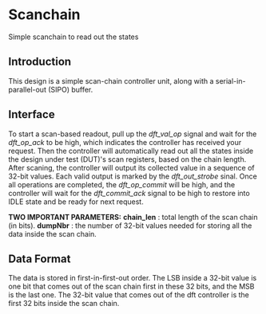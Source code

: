 # Scanchain

Simple scanchain to read out the states

## Introduction

This design is a simple scan-chain controller unit, along with a serial-in-parallel-out (SIPO) buffer.

## Interface

To start a scan-based readout, pull up the *dft_val_op* signal and wait for the *dft_op_ack* to be high, which indicates the controller has received your request.
Then the controller will automatically read out all the states inside the design under test (DUT)'s scan registers, based on the chain length. After scaning, the controller will output its collected value in a sequence of 32-bit values. Each valid output is marked by the *dft_out_strobe* sinal. Once all operations are completed, the *dft_op_commit* will be high, and the controller will wait for the *dft_commit_ack* signal to be high to restore into IDLE state and be ready for next request.

**TWO IMPORTANT PARAMETERS:**
**chain_len** : total length of the scan chain (in bits).
**dumpNbr**  : the number of 32-bit values needed for storing all the data inside the scan chain.

## Data Format

The data is stored in first-in-first-out order. The LSB inside a 32-bit value is one bit that comes out of the scan chain first in these 32 bits, and the MSB is the last one. The 32-bit value that comes out of the dft controller is the first 32 bits inside the scan chain.